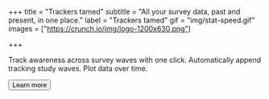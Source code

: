 +++
title = "Trackers tamed"
subtitle = "All your survey data, past and present, in one place."
label = "Trackers tamed"
gif = "img/stat-speed.gif"
images = ["https://crunch.io/img/logo-1200x630.png"]

+++

Track awareness across survey waves with one click. Automatically append tracking study waves. Plot data over time.

<button type="button" class="btn btn-success" onclick="window.location.href='/request-demo'">Learn more</button>
